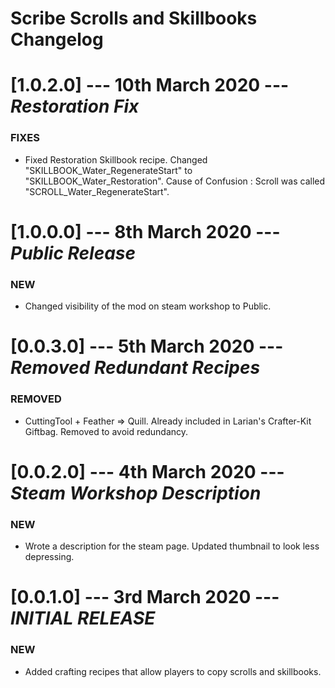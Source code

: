 Scribe Scrolls and Skillbooks Changelog
=======
# [1.0.2.0] --- 10th March 2020 --- *_Restoration Fix_*

### FIXES
*   Fixed Restoration Skillbook recipe. Changed "SKILLBOOK_Water_RegenerateStart" to "SKILLBOOK_Water_Restoration". Cause of Confusion : Scroll was called "SCROLL_Water_RegenerateStart".

# [1.0.0.0] --- 8th March 2020 --- *_Public Release_*

###	NEW
*	Changed visibility of the mod on steam workshop to Public.

# [0.0.3.0] --- 5th March 2020 --- *_Removed Redundant Recipes_*

### REMOVED
*   CuttingTool + Feather => Quill. Already included in Larian's Crafter-Kit Giftbag. Removed to avoid redundancy.

# [0.0.2.0] --- 4th March 2020 --- *_Steam Workshop Description_*

### NEW
*   Wrote a description for the steam page. Updated thumbnail to look less depressing.

# [0.0.1.0] --- 3rd March 2020 --- *_INITIAL RELEASE_*

###	NEW
*	Added crafting recipes that allow players to copy scrolls and skillbooks.

